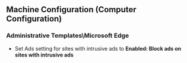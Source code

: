 ## Machine Configuration (Computer Configuration)

### Administrative Templates\Microsoft Edge
* Set Ads setting for sites with intrusive ads to **Enabled: Block ads on sites with intrusive ads**